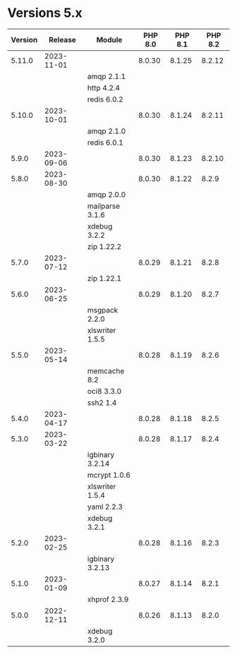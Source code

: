 <!-- markdownlint-disable MD013 -->
# Versions 5.x

| Version | Release    | Module          | PHP 8.0 | PHP 8.1 | PHP 8.2 |
|---------|------------|-----------------|---------|---------|---------|
| 5.11.0  | 2023-11-01 |                 | 8.0.30  | 8.1.25  | 8.2.12  |
|         |            | amqp 2.1.1      |         |         |         |
|         |            | http 4.2.4      |         |         |         |
|         |            | redis 6.0.2     |         |         |         |
| 5.10.0  | 2023-10-01 |                 | 8.0.30  | 8.1.24  | 8.2.11  |
|         |            | amqp 2.1.0      |         |         |         |
|         |            | redis 6.0.1     |         |         |         |
| 5.9.0   | 2023-09-06 |                 | 8.0.30  | 8.1.23  | 8.2.10  |
| 5.8.0   | 2023-08-30 |                 | 8.0.30  | 8.1.22  | 8.2.9   |
|         |            | amqp 2.0.0      |         |         |         |
|         |            | mailparse 3.1.6 |         |         |         |
|         |            | xdebug 3.2.2    |         |         |         |
|         |            | zip 1.22.2      |         |         |         |
| 5.7.0   | 2023-07-12 |                 | 8.0.29  | 8.1.21  | 8.2.8   |
|         |            | zip 1.22.1      |         |         |         |
| 5.6.0   | 2023-06-25 |                 | 8.0.29  | 8.1.20  | 8.2.7   |
|         |            | msgpack 2.2.0   |         |         |         |
|         |            | xlswriter 1.5.5 |         |         |         |
| 5.5.0   | 2023-05-14 |                 | 8.0.28  | 8.1.19  | 8.2.6   |
|         |            | memcache 8.2    |         |         |         |
|         |            | oci8 3.3.0      |         |         |         |
|         |            | ssh2 1.4        |         |         |         |
| 5.4.0   | 2023-04-17 |                 | 8.0.28  | 8.1.18  | 8.2.5   |
| 5.3.0   | 2023-03-22 |                 | 8.0.28  | 8.1.17  | 8.2.4   |
|         |            | igbinary 3.2.14 |         |         |         |
|         |            | mcrypt 1.0.6    |         |         |         |
|         |            | xlswriter 1.5.4 |         |         |         |
|         |            | yaml 2.2.3      |         |         |         |
|         |            | xdebug 3.2.1    |         |         |         |
| 5.2.0   | 2023-02-25 |                 | 8.0.28  | 8.1.16  | 8.2.3   |
|         |            | igbinary 3.2.13 |         |         |         |
| 5.1.0   | 2023-01-09 |                 | 8.0.27  | 8.1.14  | 8.2.1   |
|         |            | xhprof 2.3.9    |         |         |         |
| 5.0.0   | 2022-12-11 |                 | 8.0.26  | 8.1.13  | 8.2.0   |
|         |            | xdebug 3.2.0    |         |         |         |
